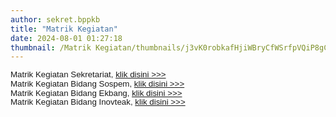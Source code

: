 ```yaml
---
author: sekret.bppkb
title: "Matrik Kegiatan"
date: 2024-08-01 01:27:18
thumbnail: /Matrik Kegiatan/thumbnails/j3vK0robkafHjiWBryCfWSrfpVQiP8gCfKPtGoaE.png
---
```

<p style="margin: 0cm; line-height: 1.1;"><span style="font-size: 10pt; font-family: arial, helvetica, sans-serif;"><span style="vertical-align: inherit;"><span style="vertical-align: inherit;">Matrik Kegiatan Sekretariat, </span></span><a href="https://drive.google.com/file/d/1tLK3qge2JzL9rGt2wW40tPaFE1DzL8Oz/view?usp=sharing"><span style="vertical-align: inherit;"><span style="vertical-align: inherit;">klik disini &gt;&gt;&gt;</span></span></a></span></p>

<p style="margin: 0cm; line-height: 1.1;"><span style="font-size: 10pt; font-family: arial, helvetica, sans-serif;"><span style="vertical-align: inherit;"><span style="vertical-align: inherit;">Matrik Kegiatan Bidang Sospem, </span></span><a href="https://drive.google.com/file/d/1fPuDpibyPwpIpFO9QdpdmOECvBFOvuDS/view?usp=sharing"><span style="vertical-align: inherit;"><span style="vertical-align: inherit;">klik disini &gt;&gt;&gt;</span></span></a></span></p>

<p style="margin: 0cm; line-height: 1.1;"><span style="font-size: 10pt; font-family: arial, helvetica, sans-serif;"><span style="vertical-align: inherit;"><span style="vertical-align: inherit;">Matrik Kegiatan Bidang Ekbang, </span></span><a href="https://drive.google.com/file/d/1mTFT3jq2Ja4tnglIr1SpajDwvElj05Dy/view?usp=sharing"><span style="vertical-align: inherit;"><span style="vertical-align: inherit;">klik disini &gt;&gt;&gt;</span></span></a></span></p>

<p style="margin: 0cm; line-height: 1.1;"><span style="font-size: 10pt; font-family: arial, helvetica, sans-serif;"><span style="vertical-align: inherit;"><span style="vertical-align: inherit;">Matrik Kegiatan Bidang Inovteak, </span></span><a href="https://drive.google.com/file/d/1fp9emYJk0WHunxWOQ7idyuGwQaGbS6WP/view?usp=sharing"><span style="vertical-align: inherit;"><span style="vertical-align: inherit;">klik disini &gt;&gt;&gt;</span></span></a></span></p>

<p style="margin: 0cm; line-height: 1.3;">&nbsp;</p>
